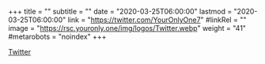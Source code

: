 +++
title = ""
subtitle = ""
date = "2020-03-25T06:00:00"
lastmod = "2020-03-25T06:00:00"
link = "https://twitter.com/YourOnlyOne7"
#linkRel = ""
image = "https://rsc.youronly.one/img/logos/Twitter.webp"
weight = "41"
#metarobots = "noindex"
+++

<a href="https://twitter.com/YourOnlyOne7" rel="me noopener external nofollow" referrerpolicy="strict-origin-when-cross-origin">Twitter</a>
